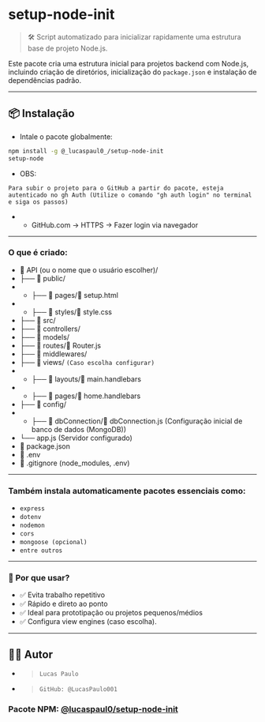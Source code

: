 # setup-node-init

> 🛠️ Script automatizado para inicializar rapidamente uma estrutura base de projeto Node.js.

Este pacote cria uma estrutura inicial para projetos backend com Node.js, incluindo criação de diretórios, inicialização do `package.json` e instalação de dependências padrão.

---

## 📦 Instalação

- Intale o pacote globalmente:

```bash
npm install -g @_lucaspaul0_/setup-node-init
setup-node

```

- OBS: 

 `` Para subir o projeto para o GitHub a partir do pacote, esteja autenticado no gh Auth (Utilize o comando "gh auth login" no terminal e siga os passos) ``

 - - GitHub.com ->  HTTPS -> Fazer login via navegador

--- 
### O que é criado:
- 📁 API (ou o nome que o usuário escolher)/
- ├── 📁 public/
- - ├── 📁 pages/📄 setup.html
- - ├── 📁 styles/📄 style.css
- ├── 📁 src/
- ├── 📁 controllers/
- ├── 📁 models/
- ├── 📁 routes/📄 Router.js
- ├── 📁 middlewares/
- ├── 📁 views/ `(Caso escolha configurar)`
- - ├── 📁 layouts/📄 main.handlebars
- - ├── 📁 pages/📄 home.handlebars
- ├── 📁 config/
- - ├── 📁 dbConnection/📄 dbConnection.js (Configuração inicial de banco de dados (MongoDB))
- └── app.js (Servidor configurado)
- 📄 package.json
- 📄 .env
- 📄 .gitignore (node_modules, .env)

---

### Também instala automaticamente pacotes essenciais como:

- ``express``
- ``dotenv``
- ``nodemon``
- ``cors``
- ``mongoose (opcional)``
- ``entre outros``

---

### 🧠 Por que usar?
- ✅ Evita trabalho repetitivo
- ✅ Rápido e direto ao ponto
- ✅ Ideal para prototipação ou projetos pequenos/médios
- ✅ Configura view engines (caso escolha).

---
## 👨‍💻 Autor
- > `Lucas Paulo`
- > `GitHub: @LucasPaulo001`
### Pacote NPM: [@lucaspaul0/setup-node-init](https://www.npmjs.com/package/@_lucaspaul0_/setup-node-init)
